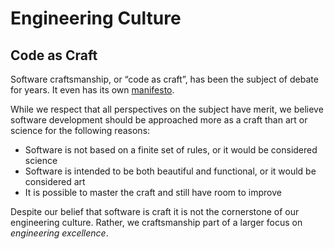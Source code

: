 # Engineering Culture

## Code as Craft 
Software craftsmanship, or “code as craft”, has been the subject of debate for years. It even has its own [manifesto](http://manifesto.softwarecraftsmanship.org/). 

While we respect that all perspectives on the subject have merit, we believe software development should be approached more as a craft than art or science for the following reasons:
* Software is not based on a finite set of rules, or it would be considered science
* Software is intended to be both beautiful and functional, or it would be considered art
* It is possible to master the craft and still have room to improve

Despite our belief that software is craft it is not the cornerstone of our engineering culture. Rather, we craftsmanship part of a larger focus on *engineering excellence*.